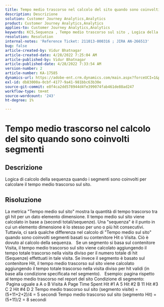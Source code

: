 ```yaml
---
title: Tempo medio trascorso nel calcolo del sito quando sono coinvolti segmenti
description: Descrizione
solution: Customer Journey Analytics,Analytics
product: Customer Journey Analytics,Analytics
applies-to: Customer Journey Analytics,Analytics
keywords: KCS,Sequenza , Tempo medio trascorso sul sito , Logica della sequenza
resolution: Resolution
internal-notes: 'Reference Ticket: 211013-000316 ; JIRA AN-266513'
bug: false
article-created-by: Vidur Bhatnagar
article-created-date: 4/28/2022 7:25:04 AM
article-published-by: Vidur Bhatnagar
article-published-date: 4/28/2022 7:33:54 AM
version-number: 2
article-number: KA-17585
dynamics-url: https://adobe-ent.crm.dynamics.com/main.aspx?forceUCI=1&pagetype=entityrecord&etn=knowledgearticle&id=5e824c51-c4c6-ec11-a7b6-0022480a1d64
exl-id: db83000a-0cbf-4177-9a41-981bbc63b30e
source-git-commit: e8f4ca2dd578944d4fe399074fab461de88ad247
workflow-type: tm+mt
source-wordcount: '243'
ht-degree: 1%

---
```


# Tempo medio trascorso nel calcolo del sito quando sono coinvolti segmenti

## Descrizione

Logica di calcolo della sequenza quando i segmenti sono coinvolti per calcolare il tempo medio trascorso sul sito. 

## Risoluzione


La metrica &quot;Tempo medio sul sito&quot; mostra la quantità di tempo trascorso tra gli hit per un dato elemento dimensione. Il tempo medio sul sito viene calcolato in base a (secondi totali/sequenze). Una &quot;sequenza&quot; è il punto in cui un elemento dimensione è lo stesso per uno o più hit consecutivi.
 
Tuttavia, ci sarà qualche differenza nel calcolo di &quot;Tempo medio sul sito&quot; quando sono coinvolti segmenti basati su contenitore Hit o Visita. Ciò è dovuto al calcolo della sequenza.
 
Se un segmento si basa sul contenitore Visita, il tempo medio trascorso sul sito viene calcolato aggiungendo il tempo totale trascorso nella visita diviso per il numero totale di hit (Sequenze) effettuati in tale visita.
Se invece il segmento è basato sul contenitore Hit, il tempo medio trascorso sul sito viene calcolato aggiungendo il tempo totale trascorso nella visita diviso per hit validi (in base alla condizione specificata nel segmento).
 
Esempio: pagina rispetto al tempo medio trascorso nel report del sito Condizione di segmento:  Pagina uguale a A o B Visita A Page Time Spent Hit #1 A 5 Hit #2 B 11 Hit #3 C 2 Hit #4 D 2 Tempo medio trascorso sul sito (segmento visite) = (5+11+2+2)/4 = 5 secondi Tempo medio trascorso sul sito (segmento Hit) = (5+11)/2 = 8 secondi
